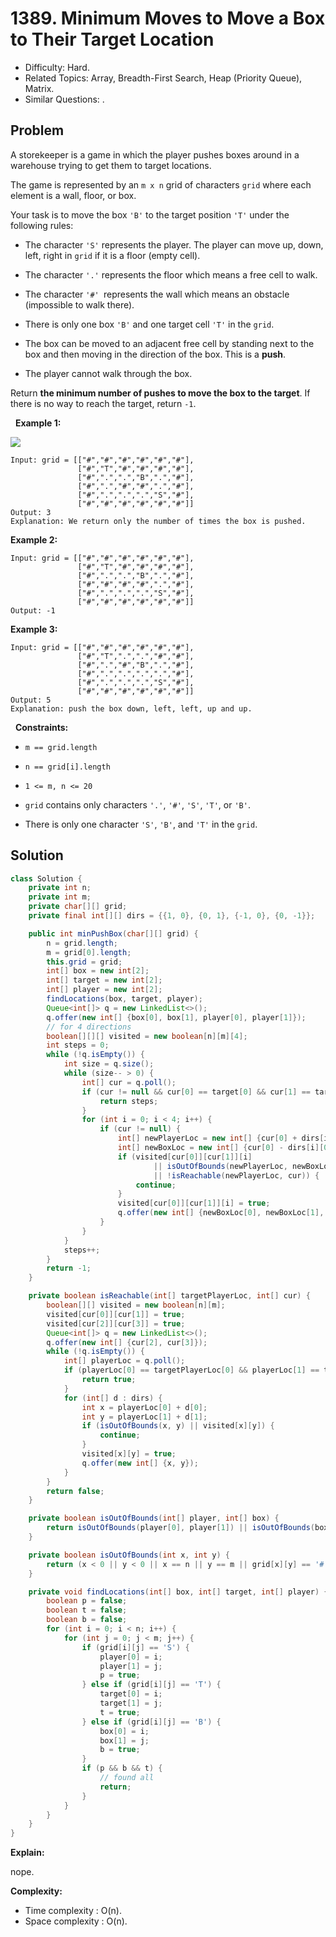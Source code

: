 # 1389. Minimum Moves to Move a Box to Their Target Location

- Difficulty: Hard.
- Related Topics: Array, Breadth-First Search, Heap (Priority Queue), Matrix.
- Similar Questions: .

## Problem

A storekeeper is a game in which the player pushes boxes around in a warehouse trying to get them to target locations.

The game is represented by an ```m x n``` grid of characters ```grid``` where each element is a wall, floor, or box.

Your task is to move the box ```'B'``` to the target position ```'T'``` under the following rules:


	
- The character ```'S'``` represents the player. The player can move up, down, left, right in ```grid``` if it is a floor (empty cell).
	
- The character ```'.'``` represents the floor which means a free cell to walk.
	
- The character ```'#' ```represents the wall which means an obstacle (impossible to walk there).
	
- There is only one box ```'B'``` and one target cell ```'T'``` in the ```grid```.
	
- The box can be moved to an adjacent free cell by standing next to the box and then moving in the direction of the box. This is a **push**.
	
- The player cannot walk through the box.


Return **the minimum number of **pushes** to move the box to the target**. If there is no way to reach the target, return ```-1```.

 
**Example 1:**

![](https://assets.leetcode.com/uploads/2019/11/06/sample_1_1620.png)

```
Input: grid = [["#","#","#","#","#","#"],
               ["#","T","#","#","#","#"],
               ["#",".",".","B",".","#"],
               ["#",".","#","#",".","#"],
               ["#",".",".",".","S","#"],
               ["#","#","#","#","#","#"]]
Output: 3
Explanation: We return only the number of times the box is pushed.
```

**Example 2:**

```
Input: grid = [["#","#","#","#","#","#"],
               ["#","T","#","#","#","#"],
               ["#",".",".","B",".","#"],
               ["#","#","#","#",".","#"],
               ["#",".",".",".","S","#"],
               ["#","#","#","#","#","#"]]
Output: -1
```

**Example 3:**

```
Input: grid = [["#","#","#","#","#","#"],
               ["#","T",".",".","#","#"],
               ["#",".","#","B",".","#"],
               ["#",".",".",".",".","#"],
               ["#",".",".",".","S","#"],
               ["#","#","#","#","#","#"]]
Output: 5
Explanation: push the box down, left, left, up and up.
```

 
**Constraints:**


	
- ```m == grid.length```
	
- ```n == grid[i].length```
	
- ```1 <= m, n <= 20```
	
- ```grid``` contains only characters ```'.'```, ```'#'```, ```'S'```, ```'T'```, or ```'B'```.
	
- There is only one character ```'S'```, ```'B'```, and ```'T'``` in the ```grid```.



## Solution

```java
class Solution {
    private int n;
    private int m;
    private char[][] grid;
    private final int[][] dirs = {{1, 0}, {0, 1}, {-1, 0}, {0, -1}};

    public int minPushBox(char[][] grid) {
        n = grid.length;
        m = grid[0].length;
        this.grid = grid;
        int[] box = new int[2];
        int[] target = new int[2];
        int[] player = new int[2];
        findLocations(box, target, player);
        Queue<int[]> q = new LinkedList<>();
        q.offer(new int[] {box[0], box[1], player[0], player[1]});
        // for 4 directions
        boolean[][][] visited = new boolean[n][m][4];
        int steps = 0;
        while (!q.isEmpty()) {
            int size = q.size();
            while (size-- > 0) {
                int[] cur = q.poll();
                if (cur != null && cur[0] == target[0] && cur[1] == target[1]) {
                    return steps;
                }
                for (int i = 0; i < 4; i++) {
                    if (cur != null) {
                        int[] newPlayerLoc = new int[] {cur[0] + dirs[i][0], cur[1] + dirs[i][1]};
                        int[] newBoxLoc = new int[] {cur[0] - dirs[i][0], cur[1] - dirs[i][1]};
                        if (visited[cur[0]][cur[1]][i]
                                || isOutOfBounds(newPlayerLoc, newBoxLoc)
                                || !isReachable(newPlayerLoc, cur)) {
                            continue;
                        }
                        visited[cur[0]][cur[1]][i] = true;
                        q.offer(new int[] {newBoxLoc[0], newBoxLoc[1], cur[0], cur[1]});
                    }
                }
            }
            steps++;
        }
        return -1;
    }

    private boolean isReachable(int[] targetPlayerLoc, int[] cur) {
        boolean[][] visited = new boolean[n][m];
        visited[cur[0]][cur[1]] = true;
        visited[cur[2]][cur[3]] = true;
        Queue<int[]> q = new LinkedList<>();
        q.offer(new int[] {cur[2], cur[3]});
        while (!q.isEmpty()) {
            int[] playerLoc = q.poll();
            if (playerLoc[0] == targetPlayerLoc[0] && playerLoc[1] == targetPlayerLoc[1]) {
                return true;
            }
            for (int[] d : dirs) {
                int x = playerLoc[0] + d[0];
                int y = playerLoc[1] + d[1];
                if (isOutOfBounds(x, y) || visited[x][y]) {
                    continue;
                }
                visited[x][y] = true;
                q.offer(new int[] {x, y});
            }
        }
        return false;
    }

    private boolean isOutOfBounds(int[] player, int[] box) {
        return isOutOfBounds(player[0], player[1]) || isOutOfBounds(box[0], box[1]);
    }

    private boolean isOutOfBounds(int x, int y) {
        return (x < 0 || y < 0 || x == n || y == m || grid[x][y] == '#');
    }

    private void findLocations(int[] box, int[] target, int[] player) {
        boolean p = false;
        boolean t = false;
        boolean b = false;
        for (int i = 0; i < n; i++) {
            for (int j = 0; j < m; j++) {
                if (grid[i][j] == 'S') {
                    player[0] = i;
                    player[1] = j;
                    p = true;
                } else if (grid[i][j] == 'T') {
                    target[0] = i;
                    target[1] = j;
                    t = true;
                } else if (grid[i][j] == 'B') {
                    box[0] = i;
                    box[1] = j;
                    b = true;
                }
                if (p && b && t) {
                    // found all
                    return;
                }
            }
        }
    }
}
```

**Explain:**

nope.

**Complexity:**

* Time complexity : O(n).
* Space complexity : O(n).
